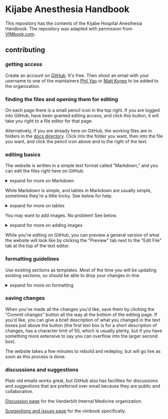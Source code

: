 
# Kijabe Anesthesia Handbook

This repository has the contents of the Kijabe Hospital Anesthesia Handbook. 
The repository was adapted with permission from [VIMbook.com](https://vimbook.beauhilton.com/).


## contributing


### getting access

Create an account on [GitHub](https://github.com/).
It's free.
Then shoot an email with your username to one of the maintainers [Phil Yao](mailto:pyyao@health.ucsd.edu) or [Matt Kynes](mailto:j.matt.kynes@vumc.org)
to be added to the organization.


### finding the files and opening them for editing

On each page there is a small pencil icon in the top right. 
If you are logged into GitHub,
have been granted editing access,
and click this button,
it will take you right to a file editor for that page.

Alternatively, if you are already here on GitHub,
the working files are in folders in the [docs directory](https://github.com/pyao3/kijabebook/tree/main/docs).
Click into the folder you want, then into the file you want,
and click the pencil icon above and to the right of the text.


### editing basics

The website is written in a simple text format called "Markdown,"
and you can edit the files right here on GitHub.

<details>
  <summary> expand for more on Markdown </summary>

---

Markdown is a very simple text format
that closely resembles the formatting
we tend to use in medical documentation.
E.g. a single '#' is used to denote a top-level header,
multiple '##' denote sub-headings,
'\-' are used to denote list items
(put a blank line before you start a new list,
or markdown will think you're just putting a hyphen into a sentence),
'\*' around things mark them as important.

The tool that builds the website will
convert this markup into prettier and uniform styles,
so you don't have to worry about getting the indentation or font just right.

Here's a [cheat sheet](https://www.markdownguide.org/cheat-sheet/)
for the main formatting options.

---

</details>

While Markdown is simple,
and tables in Markdown are usually simple,
sometimes they're a little tricky.
See below for help.

<details>
  <summary> expand for more on tables </summary>

---

If you have a simple table, use Markdown tables, described [here](https://www.markdownguide.org/extended-syntax/#tables).
(That link also contains a link to an [online tool](https://www.tablesgenerator.com/markdown_tables)
that makes the task much less tedious.)

If you have a complex table,
e.g. the [options for CAD evaluation](https://vimbook.beauhilton.com/cardiology/cardiology-chest-pain/#diagnostic-studies),
where the "Indications" column has cells that span several rows,
you may need to fall back to html tables,
which are a bit more complicated but by no means intractable.
Contact one of the maintainers.
If you can, make your table in Excel/Google Sheets/Word first (style it up how you like in one of those tools)
and send the file or link with your email.

If you're feeling intrepid,
you can make your html table yourself using this [online tool](https://www.tablesgenerator.com/html_tables),
which is a visual editor similar to Excel or Google Sheets,
with buttons for merging cells, etc.,
that will output the html table code.
It supports copy-paste from Excel/Sheets/Word.
(pro-tip: click the "Do not generate CSS" button)

---

</details>

You may want to add images. No problem! See below.

<details>
  <summary> expand for more on adding images</summary>

---

Below are some examples and best practices.

Here's a link for more on
[images in Markdown](https://www.markdownguide.org/basic-syntax/#images-1).

First, make sure you have the rights to the image
(i.e. you made it,
  it's protected under public domain or fair use,
  or you obtained rights from the appropriate source)

Then, the basic approach (add this line into your document):

`![cat](/docs/images/500.jpg)`

 Which will result in:

![cat](/docs/images/500.jpg)

The exclamation point is shorthand
that tells Markdown you would like to place an image here.

The brackets contain the "alt-text" for your image,
which is a brief description, useful for those with sight-related disability.
You can also see the alt-text if you hover your mouse over the image,
or long-press on a touch device.

Next you need to tell Markdown how to find the image file.

The image in the example lives in our repository,
in the "images" folder that lives under the "docs" folder.

All images should go here.

[Direct link to images folder](https://github.com/vanderbilt-internal-medicine/vimbook/tree/main/docs/images)

If you navigate to that folder,
you can drag and drop images from your file system,
or click the "+" button above and to the right of the list of files,
then "Upload files."

Give each image a descriptive name,
e.g. `parasternal-long.jpg` instead of just `image92.jpg`.
(`500.jpg` is 500 pixel image of a cute cat, included for testing).

A full example might look something like:

`![parasternal long view of cardiac ultrasound](../images/parasternal-long.jpg)`

**Important Note**

That `/docs/images/500.jpg` and `../images/parasternal-long.jpg`
business in the examples
tells the computer how to navigate your files and folders,
starting from wherever your current file is and going down into subfolders,
to find the file you want.

Because the section files for this book live in subfolders of `docs`,
you need to tell Markdown to go up to the main docs folder before looking
for the images folder. This is easy to do, but also easy to forget.

The parasternal-long example shows how to do it;
The `..` part is ancient computer shorthand for "go up one folder."

Since the images will always live in the same folder,
and the section files will always be in subfolders one level down from `docs`,
the most foolproof way to add a new image is to copy the whole parasternal-long example,
and only change the name of the image and the alt text.

---

</details>

While you're editing on GitHub,
you can preview a general version of what the website
will look like by clicking the "Preview" tab
next to the "Edit File" tab at the top of the text editor.

### formatting guidelines

Use existing sections as templates.
Most of the time you will be updating existing sections,
so should be able to drop your changes in-line.

<details>
  <summary> expand for more on formatting </summary>

---

File names: `subject-section.md`, e.g. `cardiology-acs.md`

Text formatting:

_rough example (adjusted to fit in this document):_

## topic du jour

Author-Name McGee, Author-Name ZcGee

---

### Background

in the beginning...

### Presentation

and then (s)he...

### Management

---

_end example._

Every section should start with a single '#',
which denotes a top-level header ("h1").
You can have no more than one section with a top-level header,
or the internal table of contents for each page will break.

Next put a blank line,
followed by the author name[s], in alphabetical order if more than one.

Then another blank line, and "---".
This will add a line before the text proper starts.

Most sections will have a single layer of subsections,
e.g. "Background", "Presentation", "Evaluation", "Management".
These should each be second-level headers, i.e. "##".

Sub-subsections (e.g. the "Management" subsection of ACS has sub-subsections for STEMI, NSTEMI, etc.) should each be third-level headers, i.e. "###".

You can use deeper levels of subsections (e.g. "####"),
but the website engine doesn't differentiate after the third level,
so readers won't be able to tell how deep the organizational rabbit hole goes.
Attempt to flatten the organization so you don't require deeper sectioning,
or consider splitting the topic into multiple topics.

---

</details>

### saving changes

When you've made all the changes you'd like,
save them by clicking the "Commit changes" button
all the way at the bottom of the editing page.
If you'd like, you can give a brief description of what you changed
in the text boxes just above the button
(the first text box is for a short description of changes,
has a character limit of 50, which is usually plenty,
but if you have something more extensive to say you can overflow into the larger second box).

The website takes a few minutes to rebuild and redeploy,
but will go live as soon as this process is done.

### discussions and suggestions

Plain old emails works great,
but GitHub also has facilities for discussions and suggestions
that are preferred over email because they are public and collaborative.

[Discussion page](https://github.com/vanderbilt-internal-medicine/vimbook/discussions) for the Vanderbilt Internal Medicine organization.

[Suggestions and issues page](https://github.com/vanderbilt-internal-medicine/vimbook/issues) for the vimbook specifically.
